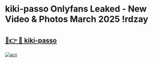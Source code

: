 # kiki-passo Onlyfans Leaked - New Video & Photos March 2025 !rdzay

# <h2><a href="https://c611b9.iuczelnia.edu.pl?title=kiki-passo&ref=rdzay">🔗👉 🔴 kiki-passo</a></h2>

[![acn](https://github.com/user-attachments/assets/0f9c940e-d8b0-45ae-aac7-cd30a18b3e1c)](https://c611b9.iuczelnia.edu.pl?title=kiki-passo&ref=rdzay)

